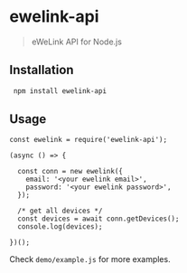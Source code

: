 # ewelink-api
> eWeLink API for Node.js

## Installation
``` sh
 npm install ewelink-api
```

## Usage
```
const ewelink = require('ewelink-api');

(async () => {

  const conn = new ewelink({
    email: '<your ewelink email>',
    password: '<your ewelink password>',
  });

  /* get all devices */
  const devices = await conn.getDevices();
  console.log(devices);

})();
```

Check `demo/example.js` for more examples.
